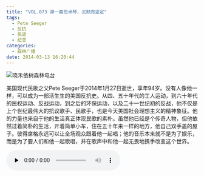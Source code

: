 ```yaml
---
title: "VOL.073 弹一曲班卓琴，沉默而坚定"
tags:
  - Pete Seeger
  - 反抗
  - 民谣
  - 纪念
categories:
  - 森林广播
date: 2014-03-13 16:20:44
---
```


![晓禾依树森林电台](../../../images/radiocover/radio_073.jpg) 

美国现代民歌之父Pete Seeger于2014年1月27日逝世，享年94岁。没有人像他一样，可以成为一部活生生的美国反抗史。从四、五十年代的工人运动，到六十年代的民权运动、反战运动，到之后的环保运动，以及二十一世纪初的反战，他不仅是上个世纪最伟大的抗议歌手、民歌手，也是今天美国社会理想主义的精神象征。他的力量也来自于他的生活真正体现民歌的素朴。虽然他已经是个传奇人物，但他依然过着简朴的生活，开着简单小车，住在五十年来一样的地方，他自己双手盖的屋子。彼得席格永远可以让全场观众跟着他一起唱；他的音乐本来就不是为了娱乐，而是为了要人们和他一起歌唱，并在歌声中和他一起无畏地携手改变这个世界。   

<audio id="audio" controls="" preload="none">
  <source id="mp3" src="http://www.coletree.com/radio/coletree_radio_073.mp3">
</audio>
